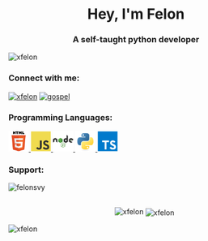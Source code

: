 <h1 align="center">Hey, I'm Felon</h1>
<h3 align="center">A self-taught python developer</h3>

<p align="left"> <img src="https://komarev.com/ghpvc/?username=xfelon&label=Profile%20views&color=0e75b6&style=flat" alt="xfelon" /> </p>
<h3 align="left">Connect with me:</h3>
<p align="left">
<a href="https://dev.to/xfelon" target="blank"><img align="center" src="https://raw.githubusercontent.com/rahuldkjain/github-profile-readme-generator/master/src/images/icons/Social/devto.svg" alt="xfelon" height="30" width="40" /></a>
<a href="https://discord.gg/gospel" target="blank"><img align="center" src="https://raw.githubusercontent.com/rahuldkjain/github-profile-readme-generator/master/src/images/icons/Social/discord.svg" alt="gospel" height="30" width="40" /></a>
</p>

<h3 align="left">Programming Languages:</h3>
<p align="left"> </a> <a href="https://www.w3.org/html/" target="_blank" rel="noreferrer"> <img src="https://raw.githubusercontent.com/devicons/devicon/master/icons/html5/html5-original-wordmark.svg" alt="html5" width="40" height="40"/> </a> <a href="https://developer.mozilla.org/en-US/docs/Web/JavaScript" target="_blank" rel="noreferrer"> <img src="https://raw.githubusercontent.com/devicons/devicon/master/icons/javascript/javascript-original.svg" alt="javascript" width="40" height="40"/>  <a href="https://nodejs.org" target="_blank" rel="noreferrer"> <img src="https://raw.githubusercontent.com/devicons/devicon/master/icons/nodejs/nodejs-original-wordmark.svg" alt="nodejs" width="40" height="40"/> </a> <a href="https://www.python.org" target="_blank" rel="noreferrer"> <img src="https://raw.githubusercontent.com/devicons/devicon/master/icons/python/python-original.svg" alt="python" width="40" height="40"/> </a> <a href="https://www.typescriptlang.org/" target="_blank" rel="noreferrer"> <img src="https://raw.githubusercontent.com/devicons/devicon/master/icons/typescript/typescript-original.svg" alt="typescript" width="40" height="40"/> </a> </p>

<h3 align="left">Support:</h3>
<p><a href="https://www.buymeacoffee.com/felonsvy"> <img align="left" src="https://cdn.buymeacoffee.com/buttons/v2/default-yellow.png" height="50" width="210" alt="felonsvy" /></a></p><br><br>

<p><img align="left" src="https://github-readme-stats.vercel.app/api/top-langs?username=xfelon&show_icons=true&locale=en&layout=compact" alt="xfelon" /></p>

<p>&nbsp;<img align="center" src="https://github-readme-stats.vercel.app/api?username=xfelon&show_icons=true&locale=en" alt="xfelon" /></p>

<p><img align="center" src="https://github-readme-streak-stats.herokuapp.com/?user=xfelon&" alt="xfelon" /></p>
